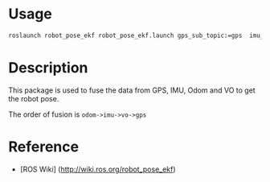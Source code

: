 # Usage

```bash
roslaunch robot_pose_ekf robot_pose_ekf.launch gps_sub_topic:=gps  imu_sub_topic:=imu   odom_sub_topic:=odom  vo_sub_topic:=vo
```

# Description
This package is used to fuse the data from GPS, IMU, Odom and VO to get the robot pose.

The order of fusion is `odom->imu->vo->gps`

# Reference

- [ROS Wiki] (http://wiki.ros.org/robot_pose_ekf)